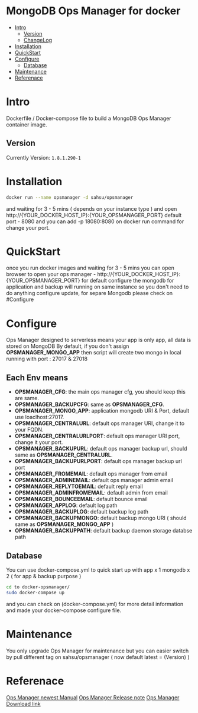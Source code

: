 # MongoDB Ops Manager for docker
- [Intro](#Intro)
  - [Version](#Version)
  - [ChangeLog](Changelog.md)
- [Installation](#Installation)
- [QuickStart](#QuickStart)
- [Configure](#Configure)
  - [Database](#Database)
- [Maintenance](#Maintenance)
- [Referenace](#Referance)

# Intro
  Dockerfile / Docker-compose file to build a MongoDB Ops Manager container image.
## Version
  Currently Version: `1.8.1.290-1`
# Installation
  ```bash
  docker run --name opsmanager -d sahsu/opsmanager
  ```
  and waiting for 3 - 5 mins ( depends on your instance type ) and open http://{YOUR_DOCKER_HOST_IP}:{YOUR_OPSMANAGER_PORT} 
  default port - 8080 and you can add -p 18080:8080 on docker run command for change your port.
# QuickStart
  once you run docker images and waiting for 3 - 5 mins you can open browser to open your ops manager - http://{YOUR_DOCKER_HOST_IP}:{YOUR_OPSMANAGER_PORT}
  for default configure the mongodb for application and backup will running on same instance so you don't need to do anything configure update, for separe Mongodb please check on #Configure
# Configure
  Ops Manager designed to serverless means your app is only app, all data is stored on MongoDB
  By default, if you don't assign **OPSMANAGER_MONGO_APP** then script will create two mongo in local running with port : 27017 & 27018
## Each Env means
  - **OPSMANAGER_CFG**: the main ops manager cfg, you should keep this are same.
  - **OPSMANAGER_BACKUPCFG**: same as **OPSMANAGER_CFG**.
  - **OPSMANAGER_MONGO_APP**: application mongodb URI & Port, default use loaclhost:27017.
  - **OPSMANAGER_CENTRALURL**: default ops manager URI, change it to your FQDN.
  - **OPSMANAGER_CENTRALURLPORT**: default ops manager URI port, change it your port.
  - **OPSMANAGER_BACKUPURL**: default ops manager backup url, should same as **OPSMANAGER_CENTRALURL**.
  - **OPSMANAGER_BACKUPURLPORT**: default ops manager backup url port
  - **OPSMANAGER_FROMEMAIL**: default ops manager from email
  - **OPSMANAGER_ADMINEMAIL**: default ops manager admin email
  - **OPSMANAGER_REPLYTOEMAIL**: default reply email
  - **OPSMANAGER_ADMINFROMEMAIL**: default admin from email
  - **OPSMANAGER_BOUNCEEMAIL**: default bounce email
  - **OPSMANAGER_APPLOG**: default log path
  - **OPSMANAGER_BACKUPLOG**: default backup log path
  - **OPSMANAGER_BACKUPMONGO**: default backup mongo URI ( should same as **OPSMANAGER_MONGO_APP** )
  - **OPSMANAGER_BACKUPPATH**: default backup daemon storage databse path
## Database
  You can use docker-compose.yml to quick start up with app x 1 mongodb x 2 ( for app & backup purpose )
  ``` bash
  cd to docker-opsmanager/
  sudo docker-compose up
  ```
  and you can check on (docker-compose.yml) for more detail information and made your docker-compose configure file.
# Maintenance
  You only upgrade Ops Manager for maintenance but you can easier switch by pull different tag on sahsu/opsmanager ( now default latest = (Version) )
# Referenace
  [Ops Manager newest Manual](https://docs.opsmanager.mongodb.com/current/)
  [Ops Manager Release note](https://docs.opsmanager.mongodb.com/current/release-notes/application/)
  [Ops Manager Download link](https://www.mongodb.com/lp/download/mongodb-enterprise)
